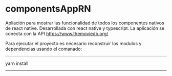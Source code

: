 # componentsAppRN
Apliación para mostrar las funcionalidad de todos los componentes nativos de react native. Desarrollada con react native y typescript.
La aplicación se conecta con la API https://www.themoviedb.org/

Para ejecutar el proyecto es necesario reconstruir los modulos y dependencias usando el comanado:

***********
yarn install
***********